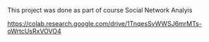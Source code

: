 This project was done as part of course Social Network Analyis

https://colab.research.google.com/drive/1TnqesSvWWSJ6mrMTs-oWrtcUsRxVOVO4
